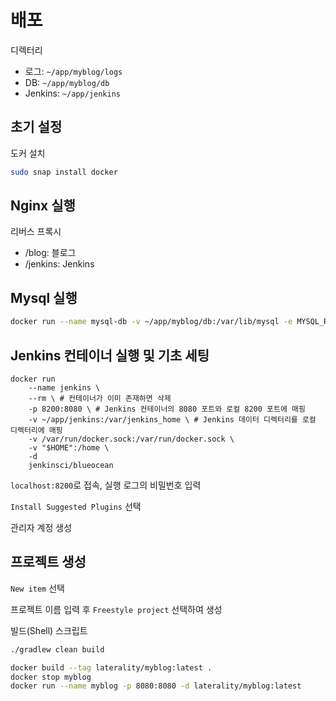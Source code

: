 # 배포

디렉터리

* 로그: `~/app/myblog/logs`
* DB: `~/app/myblog/db`
* Jenkins: `~/app/jenkins`

## 초기 설정

도커 설치

```bash
sudo snap install docker
```

## Nginx 실행

리버스 프록시

* /blog: 블로그
* /jenkins: Jenkins

## Mysql 실행

```bash
docker run --name mysql-db -v ~/app/myblog/db:/var/lib/mysql -e MYSQL_ROOT_PASSWORD=root -p 3306:3306 -d mysql:8.0.16
```

## Jenkins 컨테이너 실행 및 기초 세팅

```shell
docker run
    --name jenkins \
    --rm \ # 컨테이너가 이미 존재하면 삭제
    -p 8200:8080 \ # Jenkins 컨테이너의 8080 포트와 로컬 8200 포트에 매핑
    -v ~/app/jenkins:/var/jenkins_home \ # Jenkins 데이터 디렉터리를 로컬 디렉터리에 매핑
    -v /var/run/docker.sock:/var/run/docker.sock \
    -v "$HOME":/home \
    -d
    jenkinsci/blueocean
```

`localhost:8200`로 접속, 실행 로그의 비밀번호 입력

`Install Suggested Plugins` 선택

관리자 계정 생성

## 프로젝트 생성

`New item` 선택

프로젝트 이름 입력 후 `Freestyle project` 선택하여 생성

빌드(Shell) 스크립트

```bash
./gradlew clean build

docker build --tag laterality/myblog:latest .
docker stop myblog
docker run --name myblog -p 8080:8080 -d laterality/myblog:latest
```

